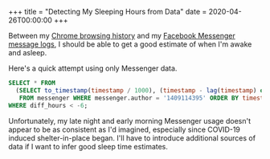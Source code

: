 +++
title = "Detecting My Sleeping Hours from Data"
date = 2020-04-26T00:00:00
+++

Between my [Chrome browsing history](/snippets/2020-04-20-browser-history-date-queries/) and my [Facebook Messenger message logs](/snippets/2020-04-12-fb-messenger-sql/), I should be able to get a good estimate of when I'm awake and asleep.

Here's a quick attempt using only Messenger data.

```sql
SELECT * FROM
  (SELECT to_timestamp(timestamp / 1000), (timestamp - lag(timestamp) over (ORDER BY timestamp DESC)) / 1000 / 60 / 60 AS diff_hours
   FROM messenger WHERE messenger.author = '1409114395' ORDER BY timestamp DESC LIMIT 100000) AS foo
WHERE diff_hours < -6;
```

Unfortunately, my late night and early morning Messenger usage doesn't appear to be as consistent as I'd imagined, especially since COVID-19 induced shelter-in-place began.
I'll have to introduce additional sources of data if I want to infer good sleep time estimates.
